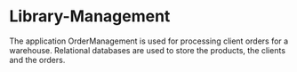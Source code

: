 # Library-Management
The application OrderManagement is used for processing client orders for a warehouse. Relational  databases are used to store the products, the clients and the orders.
